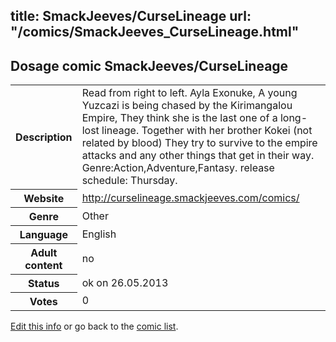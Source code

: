title: SmackJeeves/CurseLineage
url: "/comics/SmackJeeves_CurseLineage.html"
---
Dosage comic SmackJeeves/CurseLineage
-----------------------------------------

<p id="msg"></p>
<script type="text/javascript">
if (window.location.search === '?edit_info_mail=sent_ok') {
  var elem = document.getElementById("msg");
  elem.innerHTML = 'Edited information sucessfully sent for review, which is usually done daily. Thanks!';
  elem.className = 'ok';
}
</script>
<table class="comicinfo">
<tr>
<th>Description</th><td>Read from right to left. Ayla Exonuke, A young Yuzcazi is being chased by the Kirimangalou Empire, They think she is the last one of a long-lost lineage. Together with her brother Kokei (not related by blood) They try to survive to the empire attacks and any other things that get in their way. Genre:Action,Adventure,Fantasy. release schedule: Thursday.</td>
</tr>
<tr>
<th>Website</th><td><a href="http://curselineage.smackjeeves.com/comics/">http://curselineage.smackjeeves.com/comics/</a></td>
</tr>
<tr>
<th>Genre</th><td>Other</td>
</tr>
<tr>
<th>Language</th><td>English</td>
</tr>
<tr>
<th>Adult content</th><td>no</td>
</tr>
<tr>
<th>Status</th><td>ok on 26.05.2013</td>
</tr>
<tr>
<th>Votes</th><td>0</td>
</tr>
</table>

[Edit this info](SmackJeeves_CurseLineage_edit.html) or go back to the [comic list](../comic-index.html).
